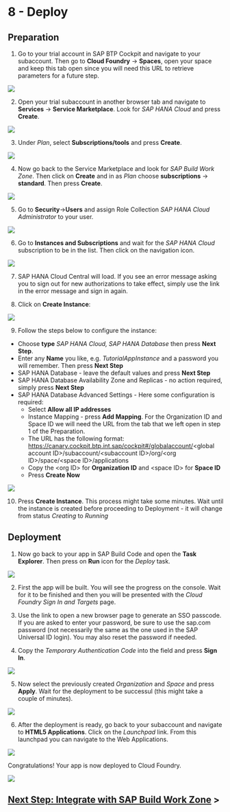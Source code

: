 # 8 - Deploy

## Preparation

1. Go to your trial account in SAP BTP Cockpit and navigate to your subaccount. Then go to **Cloud Foundry** -> **Spaces**, open your space and keep this tab open since you will need this URL to retrieve parameters for a future step.

![](./Images/8_Screenshot_Space_URL.png)

2. Open your trial subaccount in another browser tab and navigate to **Services** -> **Service Marketplace**. Look for *SAP HANA Cloud* and press **Create**.

![](./Images/8_Screenshot_Create_HANA_Cloud.png)

3. Under *Plan*, select **Subscriptions/tools** and press **Create**.

![](./Images/8_Screenshot_Create_HANA_Tools.png)

4. Now go back to the Service Marketplace and look for *SAP Build Work Zone*. Then click on **Create** and in as *Plan* choose **subscriptions** -> **standard**. Then press **Create**.

![](./Images/8_Screenshot_Create_WZ_Service.png)

5. Go to **Security**->**Users** and assign Role Collection *SAP HANA Cloud Administrator* to your user.

![](./Images/8_Screenshot_Assign_Role_Collection.png)

6. Go to **Instances and Subscriptions** and wait for the *SAP HANA Cloud* subscription to be in the list. Then click on the navigation icon.

![](./Images/8_Screenshot_Goto_HANA_Application.png)

7. SAP HANA Cloud Central will load. If you see an error message asking you to sign out for new authorizations to take effect, simply use the link in the error message and sign in again.

8. Click on **Create Instance**:

![](./Images/8_Screenshot_Create_Instance.png)

9. Follow the steps below to configure the instance:

* Choose **type** *SAP HANA Cloud, SAP HANA Database* then press **Next Step**.
* Enter any **Name** you like, e.g. *TutorialAppInstance* and a password you will remember. Then press **Next Step**
* SAP HANA Database - leave the default values and press **Next Step**
* SAP HANA Database Availability Zone and Replicas - no action required, simply press **Next Step**
* SAP HANA Database Advanced Settings - Here some configuration is required:
  * Select **Allow all IP addresses**
  * Instance Mapping - press **Add Mapping**. For the Organization ID and Space ID we will need the URL from the tab that we left open in step 1 of the Preparation.
  * The URL has the following format: https://canary.cockpit.btp.int.sap/cockpit#/globalaccount/<global account ID\>/subaccount/\<subaccount ID\>/org/\<org ID\>/space/\<space ID\>/applications
  * Copy the \<org ID\> for **Organization ID** and \<space ID\> for **Space ID**
  * Press **Create Now**

![](./Images/8_Screenshot_Instance_Config.png)

10. Press **Create Instance**. This process might take some minutes. Wait until the instance is created before proceeding to Deployment - it will change from status *Creating* to *Running*

## Deployment

1. Now go back to your app in SAP Build Code and open the **Task Explorer**. Then press on **Run** icon for the *Deploy* task.

![](./Images/8_Screenshot_Run_Deployment.png)

2. First the app will be built. You will see the progress on the console. Wait for it to be finished and then you will be presented with the *Cloud Foundry Sign In and Targets* page.

3. Use the link to open a new browser page to generate an SSO passcode. If you are asked to enter your password, be sure to use the sap.com password (not necessarily the same as the one used in the SAP Universal ID login). You may also reset the password if needed.

4. Copy the *Temporary Authentication Code* into the field and press **Sign In**.

![](./Images/8_Screenshot_CF_Signin.png)

5. Now select the previously created *Organization* and *Space* and press **Apply**. Wait for the deployment to be successul (this might take a couple of minutes).

![](./Images/8_Screenshot_CF_Targets.png)

6. After the deployment is ready, go back to your subaccount and navigate to **HTML5 Applications**. Click on the *Launchpad* link. From this launchpad you can navigate to the Web Applications.

![](./Images/8_Screenshot_HTML5_Apps.png)

Congratulations! Your app is now deployed to Cloud Foundry.

![](./Images/8_Screenshot_Application_Overview.png)

## [Next Step: Integrate with SAP Build Work Zone](./9_Integrate_with_Work_Zone.md) >